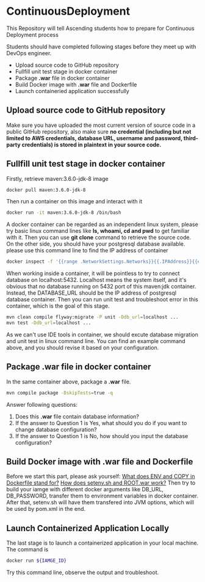 # ContinuousDeployment
This Repository will tell Ascending students how to prepare for Continuous Deployment process

Students should have completed following stages before they meet up with DevOps engineer.
- Upload source code to GitHub repository
- Fullfill unit test stage in docker container
- Package **.war** file in docker container
- Build Docker image with **.war** file and Dockerfile
- Launch containeried application successfully

## Upload source code to GitHub repository

Make sure you have uploaded the most current version of source code in a public GitHub repository, also make sure **no credential (including but not limited to AWS credentials, database URL, username and password, third-party credentials) is stored in plaintext in your source code.**

## Fullfill unit test stage in docker container

Firstly, retrieve maven:3.6.0-jdk-8 image
```bash
docker pull maven:3.6.0-jdk-8
```
Then run a container on this image and interact with it
```bash
docker run -it maven:3.6.0-jdk-8 /bin/bash
``` 
A docker container can be regarded as an independent linux system, please try basic linux command lines like **ls, whoami, cd and pwd** to get familiar with it.
Then you can use **git clone** command to retrieve the source code.
On the other side, you should have your postgresql database available. please use this command line to find the IP address of container
```bash
docker inspect -f '{{range .NetworkSettings.Networks}}{{.IPAddress}}{{end}}' ${CONTAINER_ID}
```
When working inside a container, it will be pointless to try to connect database on localhost:5432. Localhost means the system itself, and it's obvious that no database running on 5432 port of this maven:jdk container. Instead, the DATABASE_URL should be the IP address of postgresql database container.
Then you can run unit test and troubleshoot error in this container, which is the goal of this stage.

```bash
mvn clean compile flyway:migrate -P unit -Ddb_url=localhost ...
mvn test -Ddb_url=localhost ...
```
As we can't use IDE tools in container, we should excute database migration and unit test in linux command line. You can find an example command above, and you should revise it based on your configuration.

## Package **.war** file in docker container
In the same container above, package a **.war** file. 
```bash
mvn compile package -DskipTests=true -q
```
Answer following questions:
1. Does this **.war** file contain database information?
2. If the answer to Question 1 is Yes, what should you do if you want to change database configuration?
3. If the answer to Question 1 is No, how should you input the database configuration?

## Build Docker image with **.war** file and Dockerfile
Before we start this part, please ask yourself:
[What does ENV and COPY in Dockerfile stand for?](https://docs.docker.com/engine/reference/builder/)
[How does setenv.sh and ROOT.war work?](https://dotcms.com/docs/latest/deploy-as-a-war-in-tomcat)
Then try to build your iamge with different docker arguments like DB_URL, DB_PASSWORD, transfer them to environment variables in docker container. After that, setenv.sh will have them transfered into JVM options, which will be used by pom.xml in the end.

## Launch Containerized Application Locally
The last stage is to launch a containerized application in your local machine. The command is
```bash
docker run ${IAMGE_ID}
```
Try this command line, observe the output and troubleshoot.
